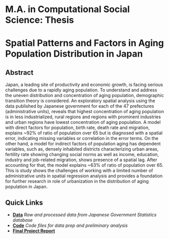 # M.A. in Computational Social Science: Thesis

# Spatial Patterns and Factors in Aging Population Distribution in Japan

## Abstract
Japan, a leading site of productivity and economic growth, is facing serious challenges due to a rapidly aging population. To understand and address the uneven distribution and concentration of aging population, demographic transition theory is considered. An exploratory spatial analysis using the data published by Japanese government for each of the 47 prefectures (administrative units), reveals that highest concentration of aging population is in less industrialized, rural regions and regions with prominent industries and urban regions have lowest concentration of aging population. A model with direct factors for population, birth rate, death rate and migration, explains ~92% of ratio of population over 65 but is diagnosed with a spatial error, indicating missing variables or correlation in the error terms. On the other hand, a model for indirect factors of population aging has dependent variables, such as, densely inhabited districts characterizing urban areas, fertility rate showing changing social norms as well as income, education, industry and job-related migration, shows presence of a spatial lag. After accounting for that, the model explains ~63% of ratio of population over 65. This is study shows the challenges of working with a limited number of administrative units in spatial regression analysis and provides a foundation for further research in role of urbanization in the distribution of aging population in Japan.

## Quick Links
- **[Data](Data/)** *Raw and processed data from Japanese Government Statistics database*
- **[Code](Code/)** *Code files for data prep and preliminary analysis*
- **[Final Project Report](Documents/DhruvalBhatt_MAThesis_FinalVersion.pdf)**

